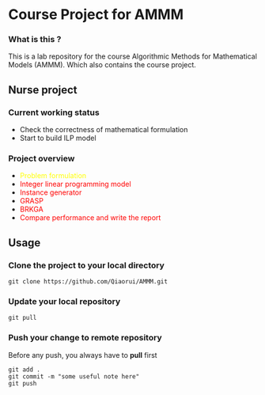 # Course Project for AMMM
### What is this ?
This is a lab repository for the course Algorithmic Methods for Mathematical Models (AMMM). Which also contains the course project.

## Nurse project

### Current working status
* Check the correctness of mathematical formulation
* Start to build ILP model

### Project overview
* <font color='yellow'>Problem formulation</font>
* <font color='red'>Integer linear programming model</font>
* <font color='red'>Instance generator</font>
* <font color='red'>GRASP</font>
* <font color='red'>BRKGA</font>
* <font color='red'>Compare performance and write the report</font>

## Usage
### Clone the project to your local directory
```
git clone https://github.com/Qiaorui/AMMM.git
```
### Update your local repository
```
git pull
```
### Push your change to remote repository
Before any push, you always have to **pull** first
```
git add .
git commit -m "some useful note here"
git push
```
